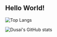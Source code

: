 ## Hello World!

![Top Langs](https://github-readme-stats.vercel.app/api/top-langs/?username=jhqwqmc&layout=compact&theme=radical)

![Dusai's GitHub stats](https://github-readme-stats.vercel.app/api?username=jhqwqmc&show_icons=true&theme=radical)
